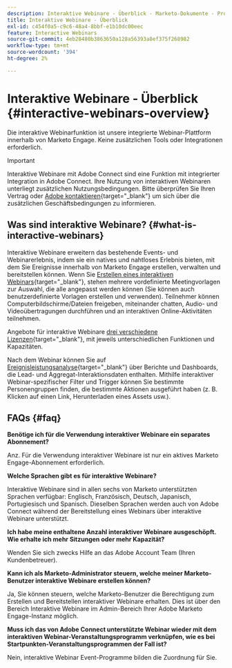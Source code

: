 ```yaml
---
description: Interaktive Webinare - Überblick - Marketo-Dokumente - Produktdokumentation
title: Interaktive Webinare - Überblick
exl-id: c454f0a5-c9c6-48a4-8bbf-e1b10dc00eec
feature: Interactive Webinars
source-git-commit: 4eb28480b3863650a128a56393a8ef375f268982
workflow-type: tm+mt
source-wordcount: '394'
ht-degree: 2%

---
```


# Interaktive Webinare - Überblick {#interactive-webinars-overview}

Die interaktive Webinarfunktion ist unsere integrierte Webinar-Plattform innerhalb von Marketo Engage. Keine zusätzlichen Tools oder Integrationen erforderlich.

>[!IMPORTANT]
>
>Interaktive Webinare mit Adobe Connect sind eine Funktion mit integrierter Integration in Adobe Connect. Ihre Nutzung von interaktiven Webinaren unterliegt zusätzlichen Nutzungsbedingungen. Bitte überprüfen Sie Ihren Vertrag oder [Adobe kontaktieren](https://nation.marketo.com/t5/support/ct-p/Support){target="_blank"} um sich über die zusätzlichen Geschäftsbedingungen zu informieren.

## Was sind interaktive Webinare? {#what-is-interactive-webinars}

Interaktive Webinare erweitern das bestehende Events- und Webinarerlebnis, indem sie ein natives und nahtloses Erlebnis bieten, mit dem Sie Ereignisse innerhalb von Marketo Engage erstellen, verwalten und bereitstellen können. Wenn Sie [Erstellen eines interaktiven Webinars](/help/marketo/product-docs/demand-generation/events/interactive-webinars/create-an-interactive-webinar.md){target="_blank"}, stehen mehrere vordefinierte Meetingvorlagen zur Auswahl, die alle angepasst werden können (Sie können auch benutzerdefinierte Vorlagen erstellen und verwenden). Teilnehmer können Computerbildschirme/Dateien freigeben, miteinander chatten, Audio- und Videoübertragungen durchführen und an interaktiven Online-Aktivitäten teilnehmen.

Angebote für interaktive Webinare [drei verschiedene Lizenzen](/help/marketo/product-docs/demand-generation/events/interactive-webinars/user-and-license-management.md){target="_blank"}, mit jeweils unterschiedlichen Funktionen und Kapazitäten.

Nach dem Webinar können Sie auf [Ereignisleistungsanalyse](/help/marketo/product-docs/demand-generation/events/interactive-webinars/event-workflows.md){target="_blank"} über Berichte und Dashboards, die Lead- und Aggregat-Interaktionsdaten enthalten. Mithilfe interaktiver Webinar-spezifischer Filter und Trigger können Sie bestimmte Personengruppen finden, die bestimmte Aktionen ausgeführt haben (z. B. Klicken auf einen Link, Herunterladen eines Assets usw.).

## FAQs {#faq}

**Benötige ich für die Verwendung interaktiver Webinare ein separates Abonnement?**

Anz. Für die Verwendung interaktiver Webinare ist nur ein aktives Marketo Engage-Abonnement erforderlich.

**Welche Sprachen gibt es für interaktive Webinare?**

Interaktive Webinare sind in allen sechs von Marketo unterstützten Sprachen verfügbar: Englisch, Französisch, Deutsch, Japanisch, Portugiesisch und Spanisch. Dieselben Sprachen werden auch von Adobe Connect während der Bereitstellung eines Webinars über interaktive Webinare unterstützt.

**Ich habe meine enthaltene Anzahl interaktiver Webinare ausgeschöpft. Wie erhalte ich mehr Sitzungen oder mehr Kapazität?**

Wenden Sie sich zwecks Hilfe an das Adobe Account Team (Ihren Kundenbetreuer).

**Kann ich als Marketo-Administrator steuern, welche meiner Marketo-Benutzer interaktive Webinare erstellen können?**

Ja, Sie können steuern, welche Marketo-Benutzer die Berechtigung zum Erstellen und Bereitstellen interaktiver Webinare erhalten. Dies ist über den Bereich Interaktive Webinare im Admin-Bereich Ihrer Adobe Marketo Engage-Instanz möglich.

**Muss ich das von Adobe Connect unterstützte Webinar wieder mit dem interaktiven Webinar-Veranstaltungsprogramm verknüpfen, wie es bei Startpunkten-Veranstaltungsprogrammen der Fall ist?**

Nein, interaktive Webinar Event-Programme bilden die Zuordnung für Sie.
